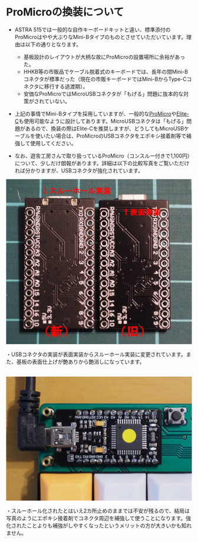

# ProMicroの換装について

- ASTRA 515では一般的な自作キーボードキットと違い、標準添付のProMicroはやや大ぶりなMini-Bタイプのものとさせていただいています。理由は以下の通りとなります。
  - 基板設計のレイアウトが大柄な故にProMicroの設置場所に余裕があった。
  - HHKB等の市販品でケーブル脱着式のキーボードでは、長年の間Mini-Bコネクタが標準だった（現在の市販キーボードではMini-BからType-Cコネクタに移行する過渡期）。
  - 安価なProMicroではMicroUSBコネクタが「もげる」問題に抜本的な対策がされていない。<br>

- 上記の事情でMini-Bタイプを採用していますが、一般的な[ProMicro](https://yushakobo.jp/shop/promicro-spring-pinheader/)や[Elite-C](https://yushakobo.jp/shop/elite-c/)も使用可能なように設計してあります。MicroUSBコネクタは「もげる」問題があるので、換装の際はElite-Cを推奨しますが、どうしてもMicroUSBケーブルを使いたい場合は、ProMicroのUSBコネクタをエポキシ接着剤等で補強して使用してください。
- なお、遊舎工房さんで取り扱っているProMicro（コンスルー付きで1,100円）について、少しだけ朗報があります。詳細は以下の比較写真をご覧いただければ分かりますが、USBコネクタが強化されています。

<img src="https://raw.githubusercontent.com/Lekipon/ASTRA515/master/doc/img/040.JPG" width="640" />

・USBコネクタの実装が表面実装からスルーホール実装に変更されています。また、基板の表面仕上げが艶ありから艶消しになっています。

<br>

<img src="https://raw.githubusercontent.com/Lekipon/ASTRA515/master/doc/img/041.JPG" width="640" />

・スルーホール化されたとはいえ2カ所止めのままでは不安が残るので、結局は写真のようにエポキシ接着剤でコネクタ周辺を補強して使うことになります。強化されたことよりも補強がしやすくなったというメリットの方が大きいかも知れません。

<br>





<br>
